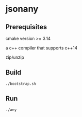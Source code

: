 # jsonany

## Prerequisites

cmake version >= 3.14

a c++ compiler that supports c++14

zip/unzip

## Build

`./bootstrap.sh`

## Run

`./any`
